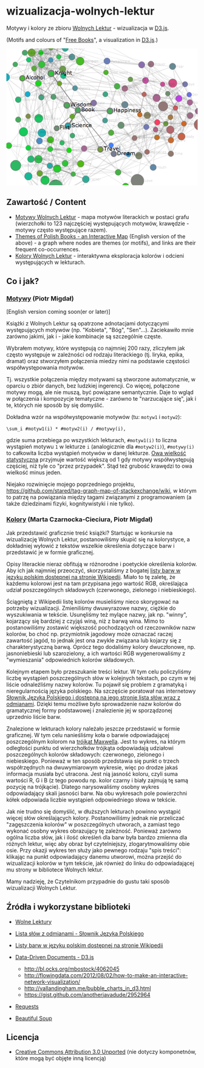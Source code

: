 wizualizacja-wolnych-lektur
=========================

Motywy i kolory ze zbioru [Wolnych Lektur](http://wolnelektury.pl/) - wizualizacja w [D3.js](http://d3js.org/).

(Motifs and colours of "[Free Books](http://wolnelektury.pl/)", a visualization in [D3.js](http://d3js.org/).)

![Themes Screenshot](wolnelektury_themes_screenshot.png)

## Zawartość / Content

* [Motywy Wolnych Lektur](http://stared.github.com/wizualizacja-wolnych-lektur/motywy_wolnych_lektur.html) - mapa motywów literackich w postaci grafu (wierzchołki to 123 najczęściej występujących motywów, krawędzie - motywy często występujące razem).
* [Themes of Polish Books - an Interactive Map](http://stared.github.com/wizualizacja/wolnych-polish_books_themes.html) (English version of the above) - a graph where nodes are themes (or motifs), and links are their frequent co-occurrences. 
* [Kolory Wolnych Lektur](http://stared.github.com/wizualizacja-wolnych-lektur/kolory.html) - interaktywna eksploracja kolorów i odcieni występujących w lekturach.

## Co i jak?

### [Motywy](http://stared.github.com/wizualizacja-wolnych-lektur/motywy_wolnych_lektur.html) (Piotr Migdał)

[English version coming soon(er or later)]

Książki z Wolnych Lektur są opatrzone adnotacjami dotyczącymi występujących motywów (np. "Kobieta", "Bóg", "Sen"...). Zaciekawiło mnie zarówno jakimi, jak i - jakie kombinacje są szczególnie częste.

Wybrałem motywy, które występują co najmniej 200 razy, zliczyłem jak często występuje w zależności od rodzaju literackiego (tj. liryka, epika, dramat) oraz stworzyłem połączenia miedzy nimi na podstawie częstości współwystępowania motywów.

Tj. wszystkie połączenia między motywami są stworzone automatycznie, w oparciu o zbiór danych, bez ludzkiej ingerencji. Co więcej, połączone motywy mogą, ale nie muszą, być powiązane semantycznie. Daje to wgląd w połączenia i kompozycje tematyczne - zarówno te "narzucające się", jak i te, których nie sposób by się domyślić.

Dokładna wzór na współwystępowanie motywów (tu: `motyw1` i `motyw2`):
 
    \sum_i #motyw1(i) * #motyw2(i) / #motywy(i),

gdzie suma przebiega po wszystkich lekturach, `#motyw1(i)` to liczna wystąpień motywu `1` w lekturze `i` (analogicznie dla `#motyw2(i)`), `#motywy(i)` to całkowita liczba wystąpień motywów w danej lekturze. [Owa wielkość statystyczna](http://stats.stackexchange.com/questions/6047) przyjmuje wartość większą od 1 gdy motywy współwystępują częściej, niż tyle co "przez przypadek". Stąd też grubość krawędzi to owa wielkość minus jeden.

Niejako rozwinięcie mojego poprzedniego projektu, https://github.com/stared/tag-graph-map-of-stackexchange/wiki, w którym to patrzę na powiązania między tagami związanymi z programowaniem (a także dziedzinami fizyki, kognitywistyki i nie tylko).


### [Kolory](http://stared.github.com/wizualizacja-wolnych-lektur/kolory.html) (Marta Czarnocka-Cieciura, Piotr Migdał)

Jak przedstawić graficznie treść książki? Startując w konkursie na wizualizację Wolnych Lektur, postanowiliśmy skupić się na kolorystyce, a dokładniej wyłowić z tekstów wszelkie określenia dotyczące barw i przedstawić je w formie graficznej.

Opisy literackie nieraz obfitują w różnorodne i poetyckie określenia kolorów. Aby ich jak najmniej przeoczyć, skorzystaliśmy z bogatej [listy barw w języku polskim dostępnej na stronie Wikipedii](http://pl.wikipedia.org/wiki/Lista_kolor%C3%B3w). Miało to tę zaletę, że każdemu kolorowi jest na tam przypisana jego wartość RGB, określająca udział poszczególnych składowych (czerwonego, zielonego i niebieskiego).

Ściągniętą z Wikipedii listę kolorów musieliśmy nieco skorygować na potrzeby wizualizacji. Zmieniliśmy dwuwyrazowe nazwy, ciężkie do wyszukiwania w tekście. Usunęliśmy też mylące nazwy, jak np. "winny", kojarzący się bardziej z czyjąś winą, niż z barwą wina. Mimo to postanowiliśmy zostawić większość pochodzących od rzeczowników nazw kolorów, bo choć np. przymiotnik jagodowy może oznaczać raczej zawartość jagód, to jednak jest ona zwykle związana lub kojarzy się z charakterystyczną barwą. Oprócz tego dodaliśmy kolory dwuczłonowe, np. jasnoniebieski lub szarozielony, a ich wartości RGB wygenerowaliśmy z "wymieszania" odpowiednich kolorów składowych.

Kolejnym etapem było przeszukanie treści lektur. W tym celu policzyliśmy liczbę wystąpień poszczególnych słów w kolejnych tekstach, po czym w tej liście odnaleźliśmy nazwy kolorów. Tu pojawił się problem z gramatyką i nieregularnością języka polskiego. Na szczęście poratował nas internetowy [Słownik Języka Polskiego i dostępna na jego stronie lista słów wraz z odmianami](http://www.sjp.pl/slownik/odmiany/). Dzięki temu możliwe było sprowadzenie nazw kolorów do gramatycznej formy podstawowej i znalezienie jej w sporządzonej uprzednio liście barw.

Znalezione w lekturach kolory należało jeszcze przedstawić w formie graficznej. W tym celu nanieśliśmy koła o barwie odpowiadającej poszczególnym kolorom na [trójkąt Maxwella](http://pl.wikipedia.org/wiki/Tr%C3%B3jk%C4%85t_Maxwella). Jest to wykres, na którym odległości punktu od wierzchołków trójkąta odpowiadają udziałowi poszczególnych kolorów składowych: czerwonego, zielonego i niebieskiego. Ponieważ w ten sposób przedstawia się punkt o trzech współrzędnych na dwuwymiarowym wykresie, więc po drodze jakaś informacja musiała być utracona. Jest nią jasność koloru, czyli suma wartości R, G i B (z tego powodu np. kolor czarny i biały zajmują tę samą pozycję na trójkącie). Dlatego narysowaliśmy osobny wykres odpowiadający skali jasności barw. Na obu wykresach pole powierzchni kółek odpowiada liczbie wystąpień odpowiedniego słowa w tekście.

Jak nie trudno się domyślić, w dłuższych lekturach powinno wystąpić więcej słów określających kolory. Postanowiliśmy jednak nie przeliczać "zagęszczenia kolorów" w poszczególnych utworach, a zamiast tego wykonać osobny wykres obrazujący tę zależność. Ponieważ zarówno ogólna liczba słów, jak i ilość określeń dla barw była bardzo zmienna dla różnych lektur, więc aby obraz był czytelniejszy, zlogarytmowaliśmy obie osie. Przy okazji wykres ten służy jako pewnego rodzaju "spis treści": klikając na punkt odpowiadający danemu utworowi, można przejść do wizualizacji kolorów w tym tekście, jak również do linku do odpowiadającej mu strony w bibliotece Wolnych lektur.

Mamy nadzieję, że Czytelnikom przypadnie do gustu taki sposób wizualizacji Wolnych Lektur.

## Źródła i wykorzystane biblioteki

* [Wolne Lektury](http://wolnelektury.pl/)

* [Lista słów z odmianami - Słownik Języka Polskiego](http://www.sjp.pl/slownik/odmiany/)

* [Listy barw w języku polskim dostępnej na stronie Wikipedii](http://pl.wikipedia.org/wiki/Lista_kolor%C3%B3w)

* [Data-Driven Documents - D3.js](http://d3js.org/)
    * http://bl.ocks.org/mbostock/4062045
    * http://flowingdata.com/2012/08/02/how-to-make-an-interactive-network-visualization/
    * http://vallandingham.me/bubble_charts_in_d3.html
    * https://gist.github.com/anotherjavadude/2952964

* [Requests](http://docs.python-requests.org/)
* [Beautiful Soup](http://www.crummy.com/software/BeautifulSoup/)


## Licencja

* [Creative Commons Attribution 3.0 Unported](http://creativecommons.org/licenses/by/3.0/)
(nie dotyczy komponetnów, które mogą być objęte inną licencją)
